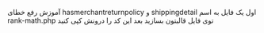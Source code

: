 آموزش رفع خطای hasmerchantreturnpolicy و shippingdetail
اول یک فایل به اسم rank-math.php توی فایل قالبتون بسازید بعد این کد را درونش کپی کنید

    
